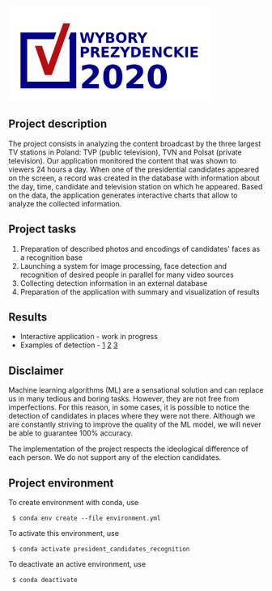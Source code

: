 
<img src="https://github.com/dataworkshop/dw-olsztyn-project/raw/master/president_candidates_recognition/img/wyborywtvLogoNoWirus.png" width="400"/>

## Project description

The project consists in analyzing the content broadcast by the three largest TV stations in Poland: TVP (public television), TVN and Polsat (private television). 
Our application monitored the content that was shown to viewers 24 hours a day.
When one of the presidential candidates appeared on the screen, a record was created in the database with information about the day, time, candidate and television station on which he appeared. 
Based on the data, the application generates interactive charts that allow to analyze the collected information.

## Project tasks
1. Preparation of described photos and encodings of candidates' faces as a recognition base
2. Launching a system for image processing, face detection and recognition of desired people in parallel for many video sources
3. Collecting detection information in an external database
4. Preparation of the application with summary and visualization of results

## Results

* Interactive application - work in progress
* Examples of detection - 
[1](samples/video)
[2](samples/screenshots)
[3](saved_montages%2F2020-05-01%2023%3A02%3A51.jpg)


## Disclaimer 

Machine learning algorithms (ML) are a sensational solution and can replace us in many tedious and boring tasks. 
However, they are not free from imperfections. 
For this reason, in some cases, it is possible to notice the detection of candidates in places where they were not there. 
Although we are constantly striving to improve the quality of the ML model, we will never be able to guarantee 100% accuracy.

The implementation of the project respects the ideological difference of each person. We do not support any of the election candidates.

## Project environment

To create environment with conda, use

     $ conda env create --file environment.yml 

To activate this environment, use

     $ conda activate president_candidates_recognition

 To deactivate an active environment, use

     $ conda deactivate

